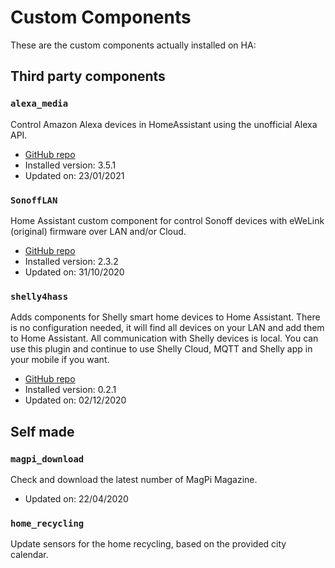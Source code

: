 # Custom Components

These are the custom components actually installed on HA:

## Third party components

### `alexa_media`

Control Amazon Alexa devices in HomeAssistant using the unofficial Alexa API.

* [GitHub repo](https://github.com/custom-components/alexa_media_player)
* Installed version: 3.5.1
* Updated on: 23/01/2021

### `SonoffLAN`

Home Assistant custom component for control Sonoff devices with eWeLink (original) firmware over LAN and/or Cloud.

* [GitHub repo](https://github.com/AlexxIT/SonoffLAN)
* Installed version: 2.3.2
* Updated on: 31/10/2020

### `shelly4hass`

Adds components for Shelly smart home devices to Home Assistant. There is no configuration needed, it will find all devices on your LAN and add them to Home Assistant. All communication with Shelly devices is local. You can use this plugin and continue to use Shelly Cloud, MQTT and Shelly app in your mobile if you want.

* [GitHub repo](https://github.com/StyraHem/ShellyForHASS)
* Installed version: 0.2.1
* Updated on: 02/12/2020

## Self made

### `magpi_download`

Check and download the latest number of MagPi Magazine.

* Updated on: 22/04/2020

### `home_recycling`

Update sensors for the home recycling, based on the provided city calendar.
